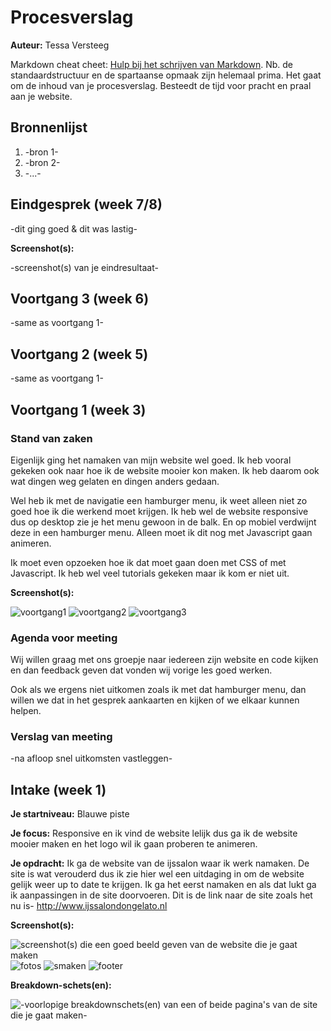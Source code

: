 # Procesverslag
**Auteur:** Tessa Versteeg

Markdown cheat cheet: [Hulp bij het schrijven van Markdown](https://github.com/adam-p/markdown-here/wiki/Markdown-Cheatsheet). Nb. de standaardstructuur en de spartaanse opmaak zijn helemaal prima. Het gaat om de inhoud van je procesverslag. Besteedt de tijd voor pracht en praal aan je website.



## Bronnenlijst
1. -bron 1-
2. -bron 2-
3. -...-



## Eindgesprek (week 7/8)

-dit ging goed & dit was lastig-

**Screenshot(s):**

-screenshot(s) van je eindresultaat-



## Voortgang 3 (week 6)

-same as voortgang 1-



## Voortgang 2 (week 5)

-same as voortgang 1-



## Voortgang 1 (week 3)

### Stand van zaken

Eigenlijk ging het namaken van mijn website wel goed. Ik heb vooral gekeken ook naar hoe ik de website mooier kon maken. Ik heb daarom ook wat dingen weg gelaten en dingen anders gedaan. 

Wel heb ik met de navigatie een hamburger menu, ik weet alleen niet zo goed hoe ik die werkend moet krijgen. Ik heb wel de website responsive dus op desktop zie je het menu gewoon in de balk. En op mobiel verdwijnt deze in een hamburger menu. Alleen moet ik dit nog met Javascript gaan animeren. 

Ik moet even opzoeken hoe ik dat moet gaan doen met CSS of met Javascript. Ik heb wel veel tutorials gekeken maar ik kom er niet uit.

**Screenshot(s):**

![voortgang1](images/voortgang1.png)
![voortgang2](images/voortgang2.png)
![voortgang3](images/voortgang3.png)

### Agenda voor meeting

Wij willen graag met ons groepje naar iedereen zijn website en code kijken en dan feedback geven dat vonden wij vorige les goed werken. 

Ook als we ergens niet uitkomen zoals ik met dat hamburger menu, dan willen we dat in het gesprek aankaarten en kijken of we elkaar kunnen helpen.

### Verslag van meeting

-na afloop snel uitkomsten vastleggen-



## Intake (week 1)

**Je startniveau:** Blauwe piste

**Je focus:** Responsive en ik vind de website lelijk dus ga ik de website mooier maken en het logo wil ik gaan proberen te animeren.

**Je opdracht:** Ik ga de website van de ijssalon waar ik werk namaken. De site is wat verouderd dus ik zie hier wel een uitdaging in om de website gelijk weer up to date te krijgen. Ik ga het eerst namaken en als dat lukt ga ik aanpassingen in de site doorvoeren. Dit is de link naar de site zoals het nu is- http://www.ijssalondongelato.nl

**Screenshot(s):**

![screenshot(s) die een goed beeld geven van de website die je gaat maken](images/header.png) 
![fotos](images/fotossalon.png)
![smaken](images/smaken.png)
![footer](images/footer.png)

**Breakdown-schets(en):**

![-voorlopige breakdownschets(en) van een of beide pagina's van de site die je gaat maken-](images/breakdown.png)
